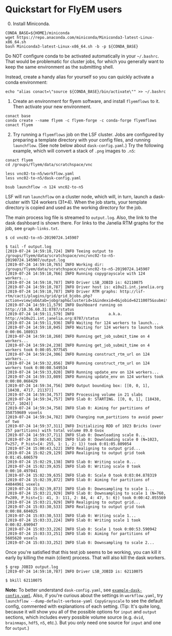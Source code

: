 Quickstart for FlyEM users
==========================

0. Install Miniconda.

```
CONDA_BASE=${HOME}/miniconda
wget https://repo.anaconda.com/miniconda/Miniconda3-latest-Linux-x86_64.sh
bash Miniconda3-latest-Linux-x86_64.sh -b -p ${CONDA_BASE} 
```

Do NOT configure conda to be activated automatically in your `~/.bashrc`.
That would be problematic for cluster jobs, for which you generally want to
keep the same environment as the submitting shell.

Instead, create a handy alias for yourself so you can quickly activate a conda environment:

```
echo "alias conact=\"source ${CONDA_BASE}/bin/activate\"" >> ~/.bashrc
```

1. Create an environment for flyem software, and install `flyemflows` to it.  Then activate your new environment.

```
conact base
conda create --name flyem -c flyem-forge -c conda-forge flyemflows
conact flyem
```

2. Try running a `flyemflows` job on the LSF cluster.  Jobs are configured by preparing a template directory with your config files, and running `launchflow`.  (See note below about `dask-config.yaml`.)  Try the following example, which will convert a stack of `.png` images to `.n5`:

```
conact flyem
cd /groups/flyem/data/scratchspace/vnc

less vnc02-to-n5/workflow.yaml
less vnc02-to-n5/dask-config.yaml

bsub launchflow -n 124 vnc02-to-n5
```

LSF will run `launchflow` on a cluster node, which will, in turn, launch a dask-cluster with 124 workers (31*4).  When the job starts, your template directory is copied and used as the working directory for the job.

The main process log file is streamed to `output.log`.  Also, the link to the dask dashboard is shown there.  For links to the Janelia RTM graphs for the job, see `graph-links.txt`.

```
$ cd vnc02-to-n5-20190724.145907

$ tail -f output.log
[2019-07-24 14:59:10,724] INFO Teeing output to /groups/flyem/data/scratchspace/vnc/vnc02-to-n5-20190724.145907/output.log
[2019-07-24 14:59:10,765] INFO Working dir: /groups/flyem/data/scratchspace/vnc/vnc02-to-n5-20190724.145907
[2019-07-24 14:59:10,766] INFO Running copygrayscale with 124 workers...
[2019-07-24 14:59:10,787] INFO Driver LSB_JOBID is: 62110075
[2019-07-24 14:59:10,787] INFO Driver host is: e10u21.int.janelia.org
[2019-07-24 14:59:10,787] INFO Driver RTM graphs: http://lsf-rtm/cacti/plugins/grid/grid_bjobs.php?action=viewjob&tab=jobgraph&clusterid=1&indexid=0&jobid=62110075&submit_time=1563994739
[2019-07-24 14:59:11,579] INFO Dashboard running on http://10.36.60.31:8787/status
[2019-07-24 14:59:11,579] INFO               a.k.a. http://e10u21.int.janelia.org:8787/status
[2019-07-24 14:59:11,936] INFO Waiting for 124 workers to launch...
[2019-07-24 14:59:18,045] INFO Waiting for 124 workers to launch took 0:00:06.108913
[2019-07-24 14:59:18,260] INFO Running get_job_submit_time on 4 workers...
[2019-07-24 14:59:24,238] INFO Running get_job_submit_time on 4 workers took 0:00:05.977545
[2019-07-24 14:59:24,306] INFO Running construct_rtm_url on 124 workers...
[2019-07-24 14:59:32,856] INFO Running construct_rtm_url on 124 workers took 0:00:08.549534
[2019-07-24 14:59:33,020] INFO Running update_env on 124 workers...
[2019-07-24 14:59:33,089] INFO Running update_env on 124 workers took 0:00:00.068429
[2019-07-24 14:59:34,756] INFO Output bounding box: [[0, 0, 1], [18438, 4717, 21137]]
[2019-07-24 14:59:34,757] INFO Processing volume in 21 slabs
[2019-07-24 14:59:34,757] INFO Slab 0: STARTING. [[0, 0, 1], [18438, 4717, 1024]]
[2019-07-24 14:59:34,758] INFO Slab 0: Aiming for partitions of 358759689 voxels
[2019-07-24 14:59:34,782] INFO Changing num_partitions to avoid power of two
[2019-07-24 14:59:37,311] INFO Initializing RDD of 1023 Bricks (over 257 partitions) with total volume 89.0 Gvox
[2019-07-24 14:59:37,711] INFO Slab 0: Downloading scale 0...
[2019-07-24 15:00:43,520] INFO Slab 0: Downloading scale 0 (N=1023, P=257, P_hist={4: 255, 1: 1, 2: 1}) took 0:01:05.809054
[2019-07-24 15:00:43,522] INFO Realigning to output grid...
[2019-07-24 15:02:29,129] INFO Realigning to output grid took 0:01:45.606579
[2019-07-24 15:02:29,138] INFO Slab 0: Writing scale 0...
[2019-07-24 15:02:39,635] INFO Slab 0: Writing scale 0 took 0:00:10.497041
[2019-07-24 15:02:39,635] INFO Slab 0: Scale 0 took 0:03:04.878319
[2019-07-24 15:02:39,872] INFO Slab 0: Aiming for partitions of 44844961 voxels
[2019-07-24 15:02:39,873] INFO Slab 0: Downsampling to scale 1...
[2019-07-24 15:03:21,929] INFO Slab 0: Downsampling to scale 1 (N=760, P=289, P_hist={1: 41, 3: 111, 2: 84, 4: 47, 5: 6}) took 0:00:42.055569
[2019-07-24 15:03:21,929] INFO Realigning to output grid...
[2019-07-24 15:03:30,533] INFO Realigning to output grid took 0:00:08.604025
[2019-07-24 15:03:30,533] INFO Slab 0: Writing scale 1...
[2019-07-24 15:03:33,224] INFO Slab 0: Writing scale 1 took 0:00:02.690947
[2019-07-24 15:03:33,226] INFO Slab 0: Scale 1 took 0:00:53.590942
[2019-07-24 15:03:33,251] INFO Slab 0: Aiming for partitions of 5605620 voxels
[2019-07-24 15:03:33,252] INFO Slab 0: Downsampling to scale 2...
```

Once you're satisfied that this test job seems to be working, you can kill it early by killing the main (client) process.  That will also kill the dask workers.

```
$ grep JOBID output.log
[2019-07-24 14:59:10,787] INFO Driver LSB_JOBID is: 62110075

$ bkill 62110075
```

**Note:**  To better understand `dask-config.yaml`, see [`example-dask-config.yaml`][edc]. Also, if you're curious about the settings in `workflow.yaml`, try `launchflow --dump-default-verbose-yaml CopyGrayscale` to see the default config, commented with explanations of each setting.  (Tip: It's quite long, because it will show you all of the possible options for `input` and `output` sections, which includes every possible volume source (e.g. `dvid`, `brainmaps`, `hdf5`, `n5`, etc.).  But you only need one source for `input` and one for `output`.)

[edc]: https://github.com/janelia-flyem/flyemflows/blob/master/developer-examples/example-dask-config.yaml
